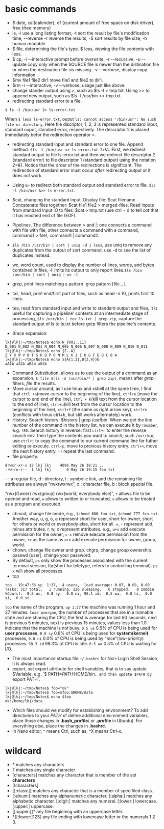 # basic commands
- $ date, cal(calender), df (current amount of free space on disk driver), free (free memory)
- ls, -l use a long listing format, -t sort the result by file's modification time, --reverse -r reverse the results, -S sort results by file size, -h human readable.
- $ file, determining the file's type. $ less, viewing the file contents with less.
- $ cp, -i --interactive prompt before overwrite, -r --recursive, -u --update copy only when the SOURCE file is newer than the distination file or when the destination file sis missing. -v --verbose, display copy information.
- $mv file1 file2 dir1 move file1 and file2 to dir1.
- $rm -i --interactive, -v --verbose, usage just like above.
- change stander output using >, such as $ls -l > tmp.txt. Using >> to append new output, such as $ls -l /usr/bin >> tmp.txt.
- redirecting standard error to a file: 
```
$ ls -l /bin/usr 2> ls-error.txt
```
When `$ less ls-error.txt`, ouput `ls: cannot access '/bin/usr': No such file or directory`.
Here file discriptor, 1, 2, 3 is represented standard input, standard ouput, standard error, respectively. The descriptor 2 is placed immediately befor the redirection operator >.

- redirecting standard input and standard error to one file. Append method: `$ls -l /bin/usr >> ls-error.txt 2>&1`. First, we redirect standard output to file ls-error.txt and then we redirect file descriptor 2 (standard error) to file descriptor 1 (standard output) using the notation 2>&1. Notice that the order of the redirections is significant. The redirection of standard error must occur *after* redirecting output or it does not work.

- Using `&>` to redirect both standard output and standard error to file. `$ls -l /bin/usr &>> ls-error.txt`.

- $cat, changing the standard input. Display file: $cat filename. Concatenate files together: $cat file1 file2 > merged-files. Read inputs from standard Input IO to files: $cat > tmp.txt (use ctrl + d to tell *cat* that it has reached end of file (EOF).

- Pipelines. The difference between > and |: one connects a command with file with file, other connects a command with a command, command1 > file1, command1 | command2.

- `$ls /bin /usr/bin | sort | uniq -d | less`, use uniq to remove any duplicates from the output of sort command, use -d to see the list of duplicates instead.

- wc, word count, used to display the number of lines, words, and bytes contained in files, -l limits its output to only report lines.`$ls /bin /usr/bin | sort | uniq | wc -l`
- grep, print lines matching a pattern. grep pattern [file...].
- tail, head, print end/first part of files, such as head -n 10, prints first 10 lines.
- tee, read from standard input and write to standard output and files, it is useful for capturing a pipeline' contents at an intermediate stage of processing, `$ls /usr/bin | tee ls.txt | grep zip`, capture the standard output of ls to ls.txt before grep filters the pipeline's contents.
- Brace expansion: 
```
lkj@lkj:~/tmp/Notes$ echo N_{001..11}
N_001 N_002 N_003 N_004 N_005 N_006 N_007 N_008 N_009 N_010 N_011
lkj@lkj:~/tmp/Notes$ echo {Z..A}
Z Y X W V U T S R Q P O N M L K J I H G F E D C B A
lkj@lkj:~/tmp/Notes$ echo a{A{1,2},B{3,4}}b
aA1b aA2b aB3b aB4b
```
- Command Substitution, allows us to use the output of a command as an expansion. `$ file $(ls -d /usr/bin/* | grep zip)`, means after *grep* filters, *file* the results.
- Move cursor around, as I use tmux and xshell at the same time, I find that `ctrl +a`(move cursor to the beginning of the line), `ctrl+e` (move the cursor to end end of the line), `ctrl + k`(kill text from the cursor location to the end of line), `ctrl+u`(kill text from the cursor location to the beginning of the line), `ctrl+f` (the same as right arrow key), `ctrl+b` (conflicts with tmux ctrl+b, but still works alternately)  work.
- History. Search history: $history | grep /usr/bin. When we get the line number of the command in the history list, we can execute it by `!number`, e.g. `!80`. Search history in reverse: first `ctrl+r` to enter the reverse search env, then type the contents you want to search, such `/usr/bin`, use `ctrl+j` to copy the command to our current command line for futher editing or execute. `ctrl+p`, move to previous history entry. `ctrl+n`, move the next history entry. `!!` repeat the last command.
- file property.
```
drwxr-xr-x 12 lkj lkj    4096 May 26 18:21 ..
-rw-rw-r--  1 lkj lkj       0 May 26 19:15 foo.txt
```
\- : a regular file, d : directory, l : symbolic link, and the remaining file attributes are always "rwxrwxrwx", c : character file, b : block special file.

"rwx(Owner) rwx(group) rwx(world, everybody else)", `r` allows file to be opened and read, `w` allows to written to or truncated, `x` allows to be treated as a program and executed.
- chmod, change file mode, e.g., `$chmod 600 foo.txt`, `$chmod 777 foo.txt`. Another way, u, g, o, a represent short for user, short for owner, short for others or world or everybody else, short for all. +, - represent add, minus attributes. r, w, x represent attributes. e.g., `u+x` add execute permission for the owner, `u-x` remove execute permission from the owner, `+x` as the same as `a+x` add execute permission for owner, group, world.
- chown, change file owner and grop. chgrp, change group ownership. passwd [user], change your password.
- By default, `ps` only show the processes associated with the current terminal seesion, tty(short for teletype, refers to controlling terminal). `ps x` will show all processes.
- top
```
top - 19:47:36 up  1:27,  4 users,  load average: 0.07, 0.09, 0.09
Tasks: 317 total,   1 running, 226 sleeping,   0 stopped,   0 zombie
%Cpu(s):  0.5 us,  0.8 sy,  0.0 ni, 98.1 id,  0.5 wa,  0.0 hi,  0.0 si,  0.0 st
```
`top` the name of the program. `up 1:27` the machine was running 1 hour and 27 minutes. `load avergae`, the number of processes that are in a runnable state and are sharing the CPU, the first is average for last 60 seconds, next is previous 5 minutes, next is previous 15 minutes, values less than 1.0 indicate that the machine is not busy. `0.5 us` 0.5% of CPU is being used for **user processes**, `0.8 sy` 0.8% of CPU is being used for **system(kernel)** processes, `0.0 ni` 0.0% of CPU is being used by "nice"(low-priority) processes. `98.3 id` 98.3% of CPU is idle. `0.5 wa` 0.5% of CPU is waiting for I/O.
- The most importance startup file `~/.bashrc` for Non-Login Shell Session, it is always read.
- export, set export attribute for shell variables, that is to say update $Variable. e.g. `$ PATH=$PATH:$HOME/bin`, and then update $PATH by `export PATH`.
```
lkj@lkj:~/tmp/Notes$ foo="ok"
lkj@lkj:~/tmp/Notes$ foo=$foo:$HOME/data
lkj@lkj:~/tmp/Notes$ echo $foo
ok:/home/lkj/data
```
- Which files should we modify for establishing environment? To add directories to your *PATH* of define additional environment variables, place those changes in **.bash_profile**( or **.profile** in Ubuntu). For everything else, place the changes in **.bashrc**.
- In Nano editor, ^ means Ctrl, such as, ^X means Ctrl-x.

# wildcard
- \* matches any characters
- ? matches any single character
- [characters] matches any character that is member of the set **characters**
- [!characters] 
- [[:class:]] matches any character that is a member of specifiled class.
- [:alnum:] matches any alphanumeric character. [:alpha:] matches any alphabetic character. [:digit:] matches any numeral. [:lower:] lowercase. [:upper:] uppercase.
- [[:upper:]]\* any file beginning with an uppercase letter.
- \*[[:lower:]123] any file ending with lowercase letter or the numerals 1 2 3.
